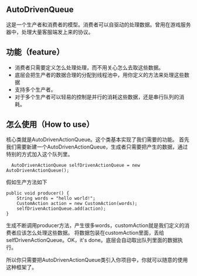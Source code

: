 ## AutoDrivenQueue
这是一个生产者和消费者的模型。消费者可以自驱动的处理数据。曾用在游戏服务器中，处理大量客服端发上来的协议。

## 功能（feature）
- 消费者只需要定义怎么处理处理，而不用关心怎么去取这些数据。
- 底层会把生产者的数据合理的分配到线程池中，用你定义的方法来处理这些数据
- 支持多个生产者。
- 对于多个生产者可以轻易的控制是并行的消耗这些数据，还是串行队列的消耗。

## 怎么使用（How to use）

核心类就是AutoDrivenActionQueue。这个类基本实现了我们需要的功能。
首先我们需要新建一个AutoDrivenActionQueue，生成者只需要把产生的数据，通过特别的方式加入这个队列里。
```
  AutoDrivenActionQueue selfDrivenActionQueue = new AutoDrivenActionQueue();
```

假如生产方法如下
```
public void producer() {
	String words = "hello world!";
	CustomAction action = new CustomAction(words);
	selfDrivenActionQueue.add(action);
}
```
生成不断调用producer方法，产生很多words，customAction就是我们定义的消费者应该怎么处理这些数据。
将数据包装在customAction里面，丢给selfDrivenActionQueue。OK，it's done。底层会自动取出队列里面的数据执行。

所以你只需要把AutoDrivenActionQueue类引入你项目中，你就可以随意的使用这种框架了。
